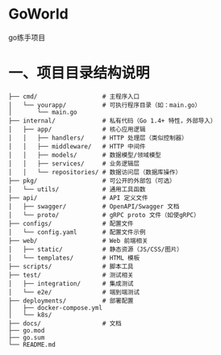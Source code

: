 # GoWorld
go练手项目

# 一、项目目录结构说明
    ├── cmd/                  # 主程序入口
    │   └── yourapp/          # 可执行程序目录（如：main.go）
    │       └── main.go
    ├── internal/             # 私有代码（Go 1.4+ 特性，外部导入）
    │   ├── app/              # 核心应用逻辑
    │   │   ├── handlers/     # HTTP 处理层（类似控制器）
    │   │   ├── middleware/   # HTTP 中间件
    │   │   ├── models/       # 数据模型/领域模型
    │   │   ├── services/     # 业务逻辑层
    │   │   └── repositories/ # 数据访问层（数据库操作）
    ├── pkg/                  # 可公开的外部包（可选）
    │   └── utils/            # 通用工具函数
    ├── api/                  # API 定义文件
    │   ├── swagger/          # OpenAPI/Swagger 文档
    │   └── proto/            # gRPC proto 文件（如使gRPC）
    ├── configs/              # 配置文件
    │   └── config.yaml       # 配置文件示例
    ├── web/                  # Web 前端相关
    │   ├── static/           # 静态资源（JS/CSS/图片）
    │   └── templates/        # HTML 模板
    ├── scripts/              # 脚本工具
    ├── test/                 # 测试相关
    │   ├── integration/      # 集成测试
    │   └── e2e/              # 端到端测试
    ├── deployments/          # 部署配置
    │   ├── docker-compose.yml
    │   └── k8s/
    ├── docs/                 # 文档
    ├── go.mod
    ├── go.sum
    └── README.md
    
